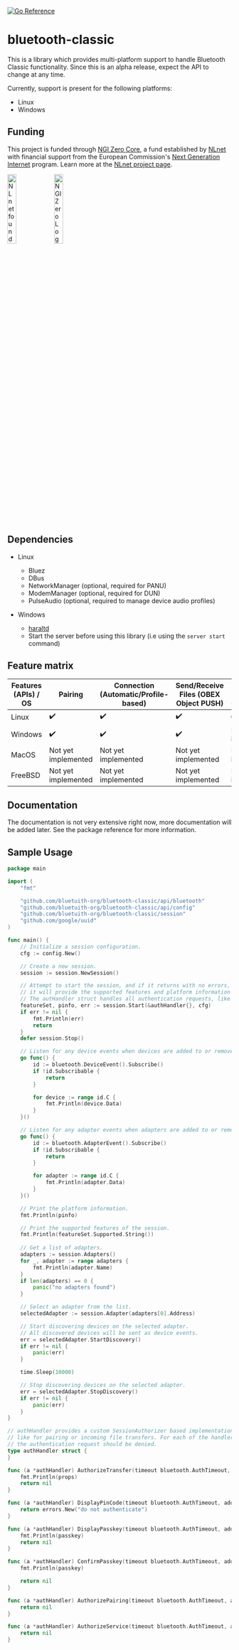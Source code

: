 [![Go Reference](https://pkg.go.dev/badge/github.com/bluetuith-org/bluetooth-classic.svg)](https://pkg.go.dev/github.com/bluetuith-org/bluetooth-classic)

# bluetooth-classic

This is a library which provides multi-platform support to handle Bluetooth Classic functionality.
Since this is an alpha release, expect the API to change at any time.

Currently, support is present for the following platforms:
- Linux
- Windows

## Funding

This project is funded through [NGI Zero Core](https://nlnet.nl/core), a fund established by [NLnet](https://nlnet.nl) with financial support from the European Commission's [Next Generation Internet](https://ngi.eu) program. Learn more at the [NLnet project page](https://nlnet.nl/project/bluetuith).

[<img src="https://nlnet.nl/logo/banner.png" alt="NLnet foundation logo" width="20%" />](https://nlnet.nl)
[<img src="https://nlnet.nl/image/logos/NGI0_tag.svg" alt="NGI Zero Logo" width="20%" />](https://nlnet.nl/core)

## Dependencies
- Linux
  - Bluez
  - DBus
  - NetworkManager (optional, required for PANU)
  - ModemManager (optional, required for DUN)
  - PulseAudio (optional, required to manage device audio profiles)

- Windows
  - [haraltd](https://github.com/bluetuith-org/haraltd)
  - Start the server before using this library (i.e using the `server start` command)

## Feature matrix
|Features (APIs) / OS|Pairing            |Connection (Automatic/Profile-based)|Send/Receive Files (OBEX Object PUSH)|Network Tethering (PANU/DUN)|Media Control (AVRCP)|
|--------------------|-------------------|------------------------------------|-------------------------------------|----------------------------|---------------------|
|Linux               |:heavy_check_mark: |:heavy_check_mark:                  |:heavy_check_mark:                   |:heavy_check_mark:          |:heavy_check_mark:   |
|Windows             |:heavy_check_mark: |:heavy_check_mark:                  |:heavy_check_mark:                   |Not yet implemented         |Not yet implemented  |
|MacOS               |Not yet implemented|Not yet implemented                 |Not yet implemented                  |Not yet implemented         |Not yet implemented  |
|FreeBSD             |Not yet implemented|Not yet implemented                 |Not yet implemented                  |Not yet implemented         |Not yet implemented  |

## Documentation
The documentation is not very extensive right now, more documentation will be added later.
See the package reference for more information.

## Sample Usage
```go
package main

import (
	"fmt"

	"github.com/bluetuith-org/bluetooth-classic/api/bluetooth"
	"github.com/bluetuith-org/bluetooth-classic/api/config"
	"github.com/bluetuith-org/bluetooth-classic/session"
	"github.com/google/uuid"
)

func main() {
    // Initialize a session configuration.
	cfg := config.New()

    // Create a new session.
	session := session.NewSession()

    // Attempt to start the session, and if it returns with no errors,
    // it will provide the supported features and platform information of the session.
    // The autHandler struct handles all authentication requests, like for pairing or file transfer.
	featureSet, pinfo, err := session.Start(&authHandler{}, cfg)
	if err != nil {
		fmt.Println(err)
		return
	}
	defer session.Stop()

    // Listen for any device events when devices are added to or removed from the system or its properties are updated.
	go func() {
		id := bluetooth.DeviceEvent().Subscribe()
		if !id.Subscribable {
			return
		}

		for device := range id.C {
			fmt.Println(device.Data)
		}
	}()

    // Listen for any adapter events when adapters are added to or removed from the system or its properties are updated.
    go func() {
		id := bluetooth.AdapterEvent().Subscribe()
		if !id.Subscribable {
			return
		}

		for adapter := range id.C {
			fmt.Println(adapter.Data)
		}
	}()

    // Print the platform information.
	fmt.Println(pinfo)

    // Print the supported features of the session.
	fmt.Println(featureSet.Supported.String())
    
    // Get a list of adapters.
    adapters := session.Adapters()
	for _, adapter := range adapters {
		fmt.Println(adapter.Name)
	}
	if len(adapters) == 0 {
		panic("no adapters found")
	}

    // Select an adapter from the list.
	selectedAdapter := session.Adapter(adapters[0].Address)

    // Start discovering devices on the selected adapter.
    // All discovered devices will be sent as device events.
	err = selectedAdapter.StartDiscovery()
	if err != nil {
		panic(err)
	}

	time.Sleep(10000)

    // Stop discovering devices on the selected adapter.
	err = selectedAdapter.StopDiscovery()
	if err != nil {
		panic(err)
	}
}

// authHandler provides a custom SessionAuthorizer based implementation to handle authentication requests,
// like for pairing or incoming file transfers. For each of the handler functions, return an error if
// the authentication request should be denied.
type authHandler struct {
}

func (a *authHandler) AuthorizeTransfer(timeout bluetooth.AuthTimeout, props bluetooth.ObjectPushData) error {
    fmt.Println(props)
	return nil
}

func (a *authHandler) DisplayPinCode(timeout bluetooth.AuthTimeout, address bluetooth.MacAddress, pincode string) error {
    return errors.New("do not authenticate")
}

func (a *authHandler) DisplayPasskey(timeout bluetooth.AuthTimeout, address bluetooth.MacAddress, passkey uint32, entered uint16) error {
    fmt.Println(passkey)
	return nil
}

func (a *authHandler) ConfirmPasskey(timeout bluetooth.AuthTimeout, address bluetooth.MacAddress, passkey uint32) error {
	fmt.Println(passkey)

	return nil
}

func (a *authHandler) AuthorizePairing(timeout bluetooth.AuthTimeout, address bluetooth.MacAddress) error {
	return nil
}

func (a *authHandler) AuthorizeService(timeout bluetooth.AuthTimeout, address bluetooth.MacAddress, uuid uuid.UUID) error {
	return nil
}
```



  
